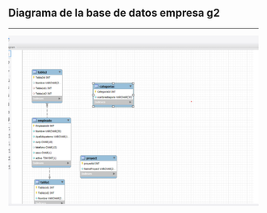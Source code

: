 ## Diagrama de la base de datos empresa g2
---
 ![imagen de base de datos](../Images/Diagramasmysql.png)
